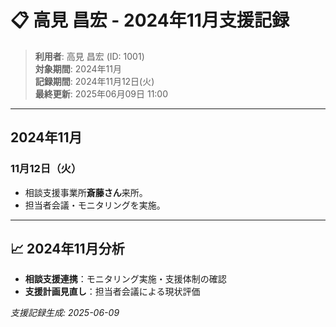 # 📋 高見 昌宏 - 2024年11月支援記録

> **利用者**: 高見 昌宏 (ID: 1001)  
> **対象期間**: 2024年11月  
> **記録期間**: 2024年11月12日(火)  
> **最終更新**: 2025年06月09日 11:00

---

## 2024年11月

### 11月12日（火）
- 相談支援事業所**斎藤さん**来所。
- 担当者会議・モニタリングを実施。

---

## 📈 2024年11月分析
- **相談支援連携**：モニタリング実施・支援体制の確認
- **支援計画見直し**：担当者会議による現状評価

*支援記録生成: 2025-06-09* 